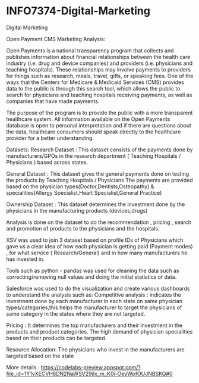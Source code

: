 # INFO7374-Digital-Marketing
Digital Marketing 

Open Payment CMS Marketing Analysis:

Open Payments is a national transparency program that collects and publishes information about financial relationships between the health care industry (i.e. drug and device companies) and providers (i.e. physicians and teaching hospitals). These relationships may involve payments to providers for things such as research, meals, travel, gifts, or speaking fees. One of the ways that the Centers for Medicare & Medicaid Services (CMS) provides data to the public is through this search tool, which allows the public to search for physicians and teaching hospitals receiving payments, as well as companies that have made payments.

The purpose of the program is to provide the public with a more transparent healthcare system. All information available on the Open Payments database is open to personal interpretation and if there are questions about the data, healthcare consumers should speak directly to the healthcare provider for a better understanding. 

Datasets:
Research Dataset : This dataset consists of the payments done by manufacturers/GPOs in the research department ( Teaching Hospitals / Physicians ) based across states.

General Dataset : This dataset gives the general payments done on testing the products by Teaching Hospitals / Physicians 
The payments are provided based on the physician types(Doctor,Dentists,Osteopathy) & specialities(Allergy Specialist,Heart Specialist,General Practice)

Ownership Dataset : This dataset determines the investment done by the physicians in the manufacturing products (devices,drugs)


Analysis is done on the dataset to do the recommendation , pricing , search and promotion of products to the physicians and the hospitals.


XSV was used to join 3 dataset based on profile IDs of Physicians which gave us a clear  idea of how each physician is getting paid (Payment modes) , for what service ( Research/General) and in how many manufacturers he has invested in.

Tools such as python - pandas was used for cleaning the data such as correcting/removing null values and doing the initial statistics of data.

Salesforce was used to do the visualization and create various dashboards to understand the analysis such as:
Competitive analysis : indicates the investment done by each manufacturer in each state on same physician types/categories,this helps the manufacturer to target the physicians of same category in the states where they are not targeted.

Pricing : It determines the top manufacturers and their investment in the products and product categories.
The high demand of physician specialities based on their products can be targeted.

Resource Allocation: The physicians who invest in the manufacturers are targeted based on the state

More details : https://codelabs-preview.appspot.com/?file_id=1Y1vXECVH8DN2NaWSV29jIx_m_K0i-OeyWpfOUJNBSKQ#0
